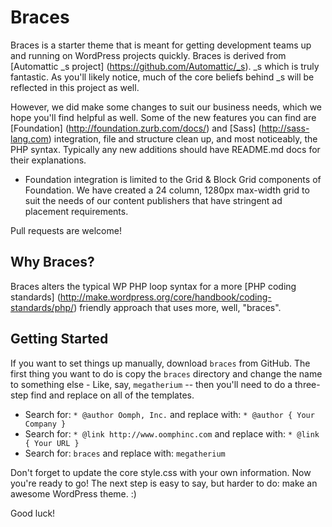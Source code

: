 Braces
===========

Braces is a starter theme that is meant for getting development teams up and running on WordPress projects quickly. Braces is derived from [Automattic _s project] (https://github.com/Automattic/_s). _s which is truly fantastic. As you'll likely notice, much of the core beliefs behind _s will be reflected in this project as well.

However, we did make some changes to suit our business needs, which we hope you'll find helpful as well. Some of the new features you can find are [Foundation] (http://foundation.zurb.com/docs/) and [Sass] (http://sass-lang.com) integration, file and structure clean up, and most noticeably, the PHP syntax. Typically any new additions should have README.md docs for their explanations.

* Foundation integration is limited to the Grid & Block Grid components of Foundation. We have created a 24 column, 1280px max-width grid to suit the needs of our content publishers that
have stringent ad placement requirements.

Pull requests are welcome!

Why Braces?
---------------

Braces alters the typical WP PHP loop syntax for a more [PHP coding standards] (http://make.wordpress.org/core/handbook/coding-standards/php/) friendly approach that uses more, well, "braces".

Getting Started
---------------

If you want to set things up manually, download `braces` from GitHub. The first thing you want to do is copy the `braces` directory and change the name to something else - Like, say, `megatherium` -- then you'll need to do a three-step find and replace on all of the templates.

* Search for: `* @author Oomph, Inc.` and replace with: `* @author { Your Company }`
* Search for: `* @link http://www.oomphinc.com` and replace with: `* @link { Your URL }`
* Search for: `braces` and replace with: `megatherium`

Don't forget to update the core style.css with your own information.
Now you're ready to go! The next step is easy to say, but harder to do: make an awesome WordPress theme. :)

Good luck!
